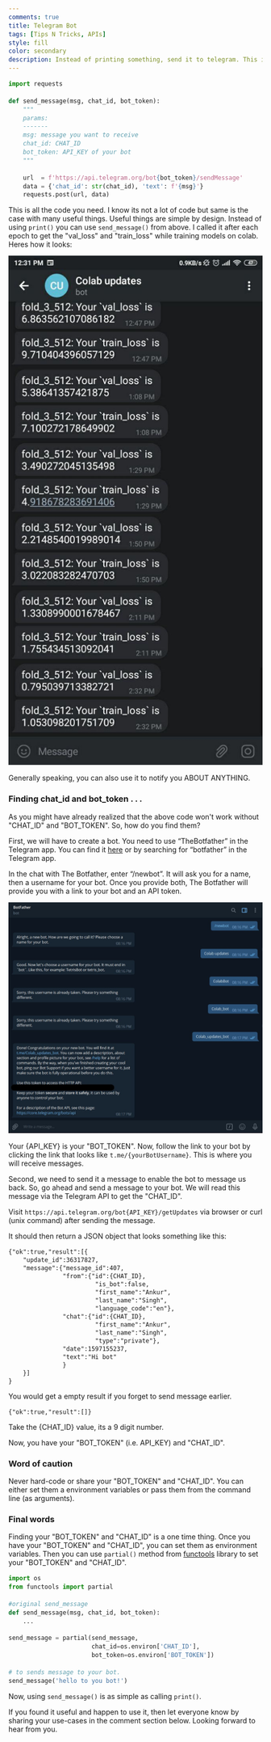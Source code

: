 ```yaml
---
comments: true
title: Telegram Bot
tags: [Tips N Tricks, APIs]
style: fill
color: secondary
description: Instead of printing something, send it to telegram. This is very useful if you have remote machines for training.
---
```


```python
import requests

def send_message(msg, chat_id, bot_token):
    """
    params:
    -------
    msg: message you want to receive
    chat_id: CHAT_ID
    bot_token: API_KEY of your bot
    """

    url  = f'https://api.telegram.org/bot{bot_token}/sendMessage'
    data = {'chat_id': str(chat_id), 'text': f'{msg}'}
    requests.post(url, data)
```

This is all the code you need. I know its not a lot of code but same is the case with many useful things. Useful things are simple by design. Instead of using `print()` you can use `send_message()` from above. I called it after each epoch to get the "val_loss" and "train_loss" while training models on colab. Heres how it looks:

![image](/assets/colab.jpg)

Generally speaking, you can also use it to notify you ABOUT ANYTHING.

### Finding **chat_id** and **bot_token** . . . 

As you might have already realized that the above code won't work without "CHAT_ID" and "BOT_TOKEN". So, how do you find them?

First, we will have to create a bot. You need to use “TheBotfather” in the Telegram app. You can find it [here](https://telegram.me/botfather) or by searching for “botfather” in the Telegram app.

In the chat with The Botfather, enter “/newbot”. It will ask you for a name, then a username for your bot. Once you provide both, The Botfather will provide you with a link to your bot and an API token.

![image](/assets/bot.jpg)

Your {API_KEY} is your "BOT_TOKEN". Now, follow the link to your bot by clicking the link that looks like `t.me/{yourBotUsername}`. This is where you will receive messages.

Second, we need to send it a message to enable the bot to message us back. So, go ahead and send a message to your bot. We will read this message via the Telegram API to get the "CHAT_ID".

Visit `https://api.telegram.org/bot{API_KEY}/getUpdates` via browser or curl (unix command) after sending the message. 

It should then return a JSON object that looks something like this:

```
{"ok":true,"result":[{
    "update_id":36317827,
    "message":{"message_id":407,
               "from":{"id":{CHAT_ID},
                        "is_bot":false,
                        "first_name":"Ankur",
                        "last_name":"Singh",
                        "language_code":"en"},
               "chat":{"id":{CHAT_ID},
                        "first_name":"Ankur",
                        "last_name":"Singh",
                        "type":"private"},
               "date":1597155237,
               "text":"Hi bot"
               }
    }]
}
```

You would get a empty result if you forget to send message earlier.

```
{"ok":true,"result":[]}
```

Take the {CHAT_ID} value, its a 9 digit number.

Now, you have your "BOT_TOKEN" (i.e. API_KEY) and "CHAT_ID".

### Word of caution
Never hard-code or share your "BOT_TOKEN" and "CHAT_ID". You can either set them a environment variables or pass them from the command line (as arguments).

### Final words
Finding your "BOT_TOKEN" and "CHAT_ID" is a one time thing. Once you have your "BOT_TOKEN" and "CHAT_ID", you can set them as environment variables. Then you can use `partial()` method from [functools](https://docs.python.org/3/library/functools.html#functools.partial) library to set your "BOT_TOKEN" and "CHAT_ID". 

```python
import os
from functools import partial

#original send_message
def send_message(msg, chat_id, bot_token):
    ...

send_message = partial(send_message, 
                       chat_id=os.environ['CHAT_ID'], 
                       bot_token=os.environ['BOT_TOKEN'])

# to sends message to your bot.
send_message('hello to you bot!') 
```

Now, using `send_message()` is as simple as calling `print()`. 

If you found it useful and happen to use it, then let everyone know by sharing your use-cases in the comment section below. Looking forward to hear from you.
